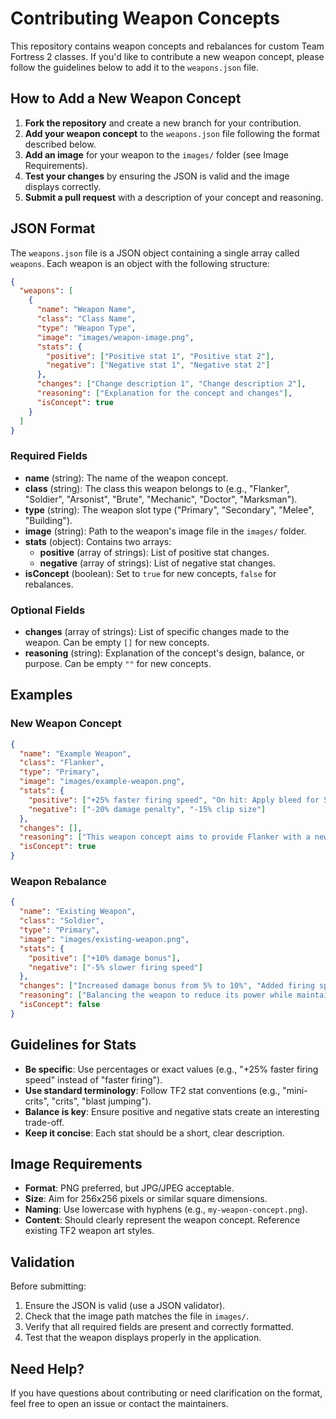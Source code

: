 # Contributing Weapon Concepts

This repository contains weapon concepts and rebalances for custom Team Fortress 2 classes. If you'd like to contribute a new weapon concept, please follow the guidelines below to add it to the `weapons.json` file.

## How to Add a New Weapon Concept

1. **Fork the repository** and create a new branch for your contribution.
2. **Add your weapon concept** to the `weapons.json` file following the format described below.
3. **Add an image** for your weapon to the `images/` folder (see Image Requirements).
4. **Test your changes** by ensuring the JSON is valid and the image displays correctly.
5. **Submit a pull request** with a description of your concept and reasoning.

## JSON Format

The `weapons.json` file is a JSON object containing a single array called `weapons`. Each weapon is an object with the following structure:

```json
{
  "weapons": [
    {
      "name": "Weapon Name",
      "class": "Class Name",
      "type": "Weapon Type",
      "image": "images/weapon-image.png",
      "stats": {
        "positive": ["Positive stat 1", "Positive stat 2"],
        "negative": ["Negative stat 1", "Negative stat 2"]
      },
      "changes": ["Change description 1", "Change description 2"],
      "reasoning": ["Explanation for the concept and changes"],
      "isConcept": true
    }
  ]
}
```

### Required Fields

- **name** (string): The name of the weapon concept.
- **class** (string): The class this weapon belongs to (e.g., "Flanker", "Soldier", "Arsonist", "Brute", "Mechanic", "Doctor", "Marksman").
- **type** (string): The weapon slot type ("Primary", "Secondary", "Melee", "Building").
- **image** (string): Path to the weapon's image file in the `images/` folder.
- **stats** (object): Contains two arrays:
  - **positive** (array of strings): List of positive stat changes.
  - **negative** (array of strings): List of negative stat changes.
- **isConcept** (boolean): Set to `true` for new concepts, `false` for rebalances.

### Optional Fields

- **changes** (array of strings): List of specific changes made to the weapon. Can be empty `[]` for new concepts.
- **reasoning** (string): Explanation of the concept's design, balance, or purpose. Can be empty `""` for new concepts.

## Examples

### New Weapon Concept
```json
{
  "name": "Example Weapon",
  "class": "Flanker",
  "type": "Primary",
  "image": "images/example-weapon.png",
  "stats": {
    "positive": ["+25% faster firing speed", "On hit: Apply bleed for 5 seconds"],
    "negative": ["-20% damage penalty", "-15% clip size"]
  },
  "changes": [],
  "reasoning": ["This weapon concept aims to provide Flanker with a new aggressive playstyle option."],
  "isConcept": true
}
```

### Weapon Rebalance
```json
{
  "name": "Existing Weapon",
  "class": "Soldier",
  "type": "Primary",
  "image": "images/existing-weapon.png",
  "stats": {
    "positive": ["+10% damage bonus"],
    "negative": ["-5% slower firing speed"]
  },
  "changes": ["Increased damage bonus from 5% to 10%", "Added firing speed penalty"],
  "reasoning": ["Balancing the weapon to reduce its power while maintaining viability."],
  "isConcept": false
}
```

## Guidelines for Stats

- **Be specific**: Use percentages or exact values (e.g., "+25% faster firing speed" instead of "faster firing").
- **Use standard terminology**: Follow TF2 stat conventions (e.g., "mini-crits", "crits", "blast jumping").
- **Balance is key**: Ensure positive and negative stats create an interesting trade-off.
- **Keep it concise**: Each stat should be a short, clear description.

## Image Requirements

- **Format**: PNG preferred, but JPG/JPEG acceptable.
- **Size**: Aim for 256x256 pixels or similar square dimensions.
- **Naming**: Use lowercase with hyphens (e.g., `my-weapon-concept.png`).
- **Content**: Should clearly represent the weapon concept. Reference existing TF2 weapon art styles.

## Validation

Before submitting:
1. Ensure the JSON is valid (use a JSON validator).
2. Check that the image path matches the file in `images/`.
3. Verify that all required fields are present and correctly formatted.
4. Test that the weapon displays properly in the application.

## Need Help?

If you have questions about contributing or need clarification on the format, feel free to open an issue or contact the maintainers.
